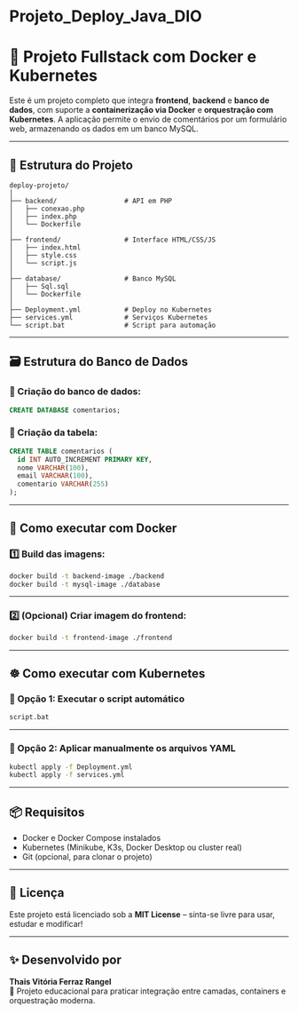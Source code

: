 # Projeto_Deploy_Java_DIO

# 🚀 Projeto Fullstack com Docker e Kubernetes

Este é um projeto completo que integra **frontend**, **backend** e **banco de dados**, com suporte a **containerização via Docker** e **orquestração com Kubernetes**. A aplicação permite o envio de comentários por um formulário web, armazenando os dados em um banco MySQL.

---

## 🧱 Estrutura do Projeto

```
deploy-projeto/
│
├── backend/                 # API em PHP
│   ├── conexao.php
│   ├── index.php
│   └── Dockerfile
│
├── frontend/                # Interface HTML/CSS/JS
│   ├── index.html
│   ├── style.css
│   └── script.js
│
├── database/                # Banco MySQL
│   ├── Sql.sql
│   └── Dockerfile
│
├── Deployment.yml           # Deploy no Kubernetes
├── services.yml             # Serviços Kubernetes
└── script.bat               # Script para automação
```

---

## 🗃️ Estrutura do Banco de Dados

### 🔸 Criação do banco de dados:

```sql
CREATE DATABASE comentarios;
```

### 🔸 Criação da tabela:

```sql
CREATE TABLE comentarios (
  id INT AUTO_INCREMENT PRIMARY KEY,
  nome VARCHAR(100),
  email VARCHAR(100),
  comentario VARCHAR(255)
);
```

---

## 🐳 Como executar com Docker

### 1️⃣ Build das imagens:

```bash
docker build -t backend-image ./backend
docker build -t mysql-image ./database
```

---

### 2️⃣ (Opcional) Criar imagem do frontend:

```bash
docker build -t frontend-image ./frontend
```

---

## ☸️ Como executar com Kubernetes

### 🔹 Opção 1: Executar o script automático

```bash
script.bat
```

---

### 🔹 Opção 2: Aplicar manualmente os arquivos YAML

```bash
kubectl apply -f Deployment.yml
kubectl apply -f services.yml
```

---

## 📦 Requisitos

- Docker e Docker Compose instalados  
- Kubernetes (Minikube, K3s, Docker Desktop ou cluster real)  
- Git (opcional, para clonar o projeto)

---

## 📄 Licença

Este projeto está licenciado sob a **MIT License** – sinta-se livre para usar, estudar e modificar!

---

## ✨ Desenvolvido por

**Thais Vitória Ferraz Rangel**  
🚀 Projeto educacional para praticar integração entre camadas, containers e orquestração moderna.
